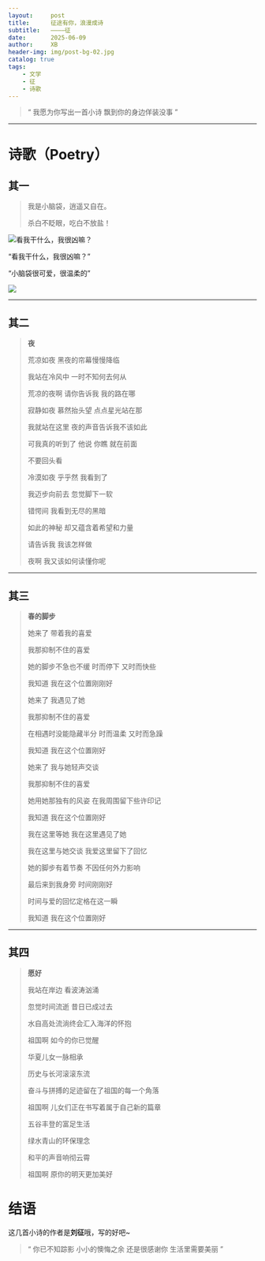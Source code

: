 ```yaml
---
layout:     post
title:      征途有你，浪漫成诗
subtitle:   ————征
date:       2025-06-09
author:     XB
header-img: img/post-bg-02.jpg
catalog: true
tags:
    - 文学
    - 征
    - 诗歌
---
```


> “ 我愿为你写出一首小诗
> 飘到你的身边佯装没事 ”

---

# 诗歌（Poetry）

## 其一

> 我是小脑袋，逍遥又自在。
>
> 杀白不眨眼，吃白不放盐！

![看我干什么，我很凶嘛？](https://tuchuang.zhangqingjun.xyz/picture/xiaonaodai-fierce.jpg)

“看我干什么，我很凶嘛？”

“小脑袋很可爱，很温柔的”

![](https://tuchuang.zhangqingjun.xyz/picture/xiaonaodai-gentle.jpg)

---

## 其二

> **夜**<br>
>
> 
> 
> 荒凉如夜  黑夜的帘幕慢慢降临
> 
> 我站在冷风中  一时不知何去何从
> 
> 荒凉的夜啊  请你告诉我  我的路在哪
>
> 
>
> 寂静如夜  慕然抬头望  点点星光站在那
> 
> 我就站在这里  夜的声音告诉我不该如此
> 
> 可我真的听到了  他说  你瞧  就在前面
> 
> 不要回头看
>
> 
>
> 冷漠如夜  乎乎然  我看到了
> 
> 我迈步向前去  忽觉脚下一软
> 
> 错愕间  我看到无尽的黑暗
> 
> 如此的神秘  却又蕴含着希望和力量
> 
> 请告诉我  我该怎样做
>
> 
> 
> 夜啊  我又该如何读懂你呢

---

## 其三

> **春的脚步**
>
> 
> 
> 她来了  带着我的喜爱
> 
> 我那抑制不住的喜爱
> 
> 她的脚步不急也不缓  时而停下  又时而快些
> 
> 我知道  我在这个位置刚刚好
> 
> 
> 
> 她来了  我遇见了她
> 
> 我那抑制不住的喜爱
> 
> 在相遇时没能隐藏半分  时而温柔  又时而急躁
> 
> 我知道  我在这个位置刚好
> 
> 
> 
> 她来了  我与她轻声交谈
> 
> 我那抑制不住的喜爱
> 
> 她用她那独有的风姿  在我周围留下些许印记
> 
> 我知道  我在这个位置刚好
> 
> 
> 
> 我在这里等她  我在这里遇见了她
> 
> 我在这里与她交谈  我爱这里留下了回忆
> 
> 她的脚步有着节奏  不因任何外力影响
> 
> 最后来到我身旁  时间刚刚好
> 
> 时间与爱的回忆定格在这一瞬
> 
> 我知道 我在这个位置刚好

---

## 其四

> **愿好**
>
> 我站在岸边  看波涛汹涌
>
> 忽觉时间流逝  昔日已成过去
>
> 水自高处流淌终会汇入海洋的怀抱
>
> 祖国啊  如今的你已觉醒
>
> 华夏儿女一脉相承
>
> 历史与长河滚滚东流
>
> 奋斗与拼搏的足迹留在了祖国的每一个角落
>
> 祖国啊  儿女们正在书写着属于自己新的篇章
>
> 五谷丰登的富足生活
>
> 绿水青山的环保理念
>
> 和平的声音响彻云霄
>
> 祖国啊 原你的明天更加美好

# 结语

这几首小诗的作者是**刘征**哦，写的好吧~

> “ 你已不知踪影 小小的懊悔之余
> 还是很感谢你 生活里需要美丽 ”
